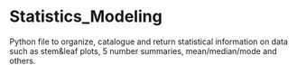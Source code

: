 # Statistics_Modeling
Python file to organize, catalogue and return statistical information on data such as stem&amp;leaf plots, 5 number summaries, mean/median/mode and others.

